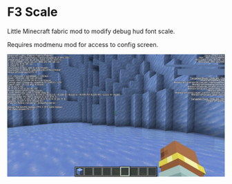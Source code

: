 # F3 Scale
Little Minecraft fabric mod to modify debug hud font scale.

Requires modmenu mod for access to config screen.

![preview](preview.png)
